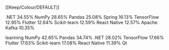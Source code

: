 [[Keep/Colour/DEFAULT]] 

.NET
34.55%
NumPy
28.65%
Pandas
25.08%
Spring
16.13%
TensorFlow
12.95%
Flutter
12.64%
Scikit-learn
12.59%
React Native
12.57%
Apache Kafka
10.35%

learining 
NumPy
42.65%
Pandas
34.74%
.NET
28.02%
TensorFlow
17.66%
Flutter
17.63%
Scikit-learn
17.08%
React Native
11.39%
Qt
